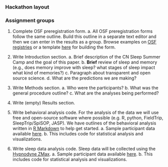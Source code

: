 
### Hackathon layout

### Assignment groups

1. Complete OSF preregistration form.
    a. All OSF preregistration forms follow the same outline. Build this outline in a separate text editor and then we can enter in the results as a group. Browse examples on [OSF registries](https://osf.io/registries) or a template [here](https://docs.google.com/document/d/1DaNmJEtBy04bq1l5OxS4JAscdZEkUGATURWwnBKLYxk/edit?pli=1) for building the form.
2. Write Introduction section.
    a. Brief description of the CN Sleep Summer Camp and the goal of this paper.
    b. **Brief** review of sleep and memory (e.g., does memory improve with sleep? what stages of sleep impact what kind of memories?)
    c. Paragraph about transparent and open source science.
    d. What are the predictions we are making?
3. Write Methods section.
    a. Who were the participants?
    b. What was the general procedure outline?
    c. What are the analyses being performed?
4. Write (empty) Results section.

5. Write behavioral analysis code.
    For the analysis of the data we will use free and open-source software where possible (e.g. R, python, FieldTrip, SleepTrip/SpiSOP, JASP). We have outlines of the behavioral analysis written in [R Markdown]() to help get started.
    a. Sample participant data available [here]().
    b. This includes code for statistical analysis and visualizations.
6. Write sleep data analysis code.
    Sleep data will be collected using the [Hypnodyne ZMax](http://hypnodynecorp.com/).
    a. Sample participant data available [here]().
    b. This includes code for statistical analysis and visualizations.
